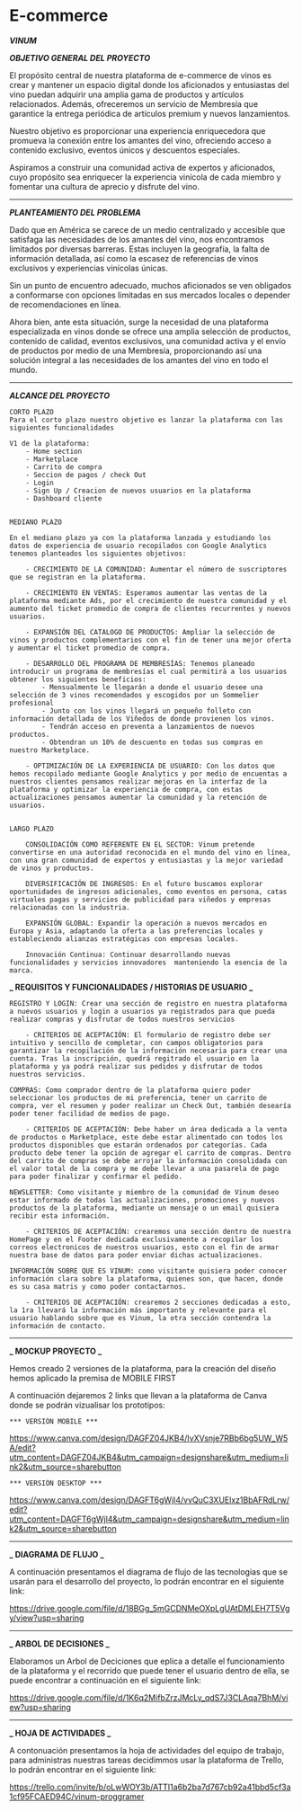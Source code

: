 # E-commerce

**_VINUM_**

**_OBJETIVO GENERAL DEL PROYECTO_**

El propósito central de nuestra plataforma de e-commerce de vinos es crear y mantener un espacio digital donde los aficionados y entusiastas del vino puedan adquirir una amplia gama de productos y artículos relacionados. Además, ofreceremos un servicio de Membresía que garantice la entrega periódica de artículos premium y nuevos lanzamientos.

Nuestro objetivo es proporcionar una experiencia enriquecedora que promueva la conexión entre los amantes del vino, ofreciendo acceso a contenido exclusivo, eventos únicos y descuentos especiales.

Aspiramos a construir una comunidad activa de expertos y aficionados, cuyo propósito sea enriquecer la experiencia vinícola de cada miembro y fomentar una cultura de aprecio y disfrute del vino.

---

**_PLANTEAMIENTO DEL PROBLEMA_**

Dado que en América se carece de un medio centralizado y accesible que satisfaga las necesidades de los amantes del vino, nos encontramos limitados por diversas barreras. Estas incluyen la geografía, la falta de información detallada, así como la escasez de referencias de vinos exclusivos y experiencias vinícolas únicas.

Sin un punto de encuentro adecuado, muchos aficionados se ven obligados a conformarse con opciones limitadas en sus mercados locales o depender de recomendaciones en línea.

Ahora bien, ante esta situación, surge la necesidad de una plataforma especializada en vinos donde se ofrece una amplia selección de productos, contenido de calidad, eventos exclusivos, una comunidad activa y el envío de productos por medio de una Membresía, proporcionando así una solución integral a las necesidades de los amantes del vino en todo el mundo.

---

**_ALCANCE DEL PROYECTO_**

    CORTO PLAZO
    Para el corto plazo nuestro objetivo es lanzar la plataforma con las siguientes funcionalidades

    V1 de la plataforma:
        - Home section
        - Marketplace
        - Carrito de compra
        - Seccion de pagos / check Out
        - Login
        - Sign Up / Creacion de nuevos usuarios en la plataforma
        - Dashboard cliente


    MEDIANO PLAZO

    En el mediano plazo ya con la plataforma lanzada y estudiando los datos de experiencia de usuario recopilados con Google Analytics tenemos planteados los siguientes objetivos:

        - CRECIMIENTO DE LA COMUNIDAD: Aumentar el número de suscriptores que se registran en la plataforma.

        - CRECIMIENTO EN VENTAS: Esperamos aumentar las ventas de la plataforma mediante Ads, por el crecimiento de nuestra comunidad y el aumento del ticket promedio de compra de clientes recurrentes y nuevos usuarios.

        - EXPANSIÓN DEL CATALOGO DE PRODUCTOS: Ampliar la selección de vinos y productos complementarios con el fin de tener una mejor oferta y aumentar el ticket promedio de compra.

        - DESARROLLO DEL PROGRAMA DE MEMBRESÍAS: Tenemos planeado introducir un programa de membresías el cual permitirá a los usuarios obtener los siguientes beneficios:
            - Mensualmente le llegarán a donde el usuario desee una selección de 3 vinos recomendados y escogidos por un Sommelier profesional
            - Junto con los vinos llegará un pequeño folleto con información detallada de los Viñedos de donde provienen los vinos.
            - Tendrán acceso en preventa a lanzamientos de nuevos productos.
            - Obtendran un 10% de descuento en todas sus compras en nuestro Marketplace.

        - OPTIMIZACIÓN DE LA EXPERIENCIA DE USUARIO: Con los datos que hemos recopilado mediante Google Analytics y por medio de encuentas a nuestros clientes pensamos realizar mejoras en la interfaz de la plataforma y optimizar la experiencia de compra, con estas actualizaciones pensamos aumentar la comunidad y la retención de usuarios.


    LARGO PLAZO

        CONSOLIDACIÓN COMO REFERENTE EN EL SECTOR: Vinum pretende convertirse en una autoridad reconocida en el mundo del vino en línea, con una gran comunidad de expertos y entusiastas y la mejor variedad de vinos y productos.

        DIVERSIFICACIÓN DE INGRESOS: En el futuro buscamos explorar oportunidades de ingresos adicionales, como eventos en persona, catas virtuales pagas y servicios de publicidad para viñedos y empresas relacionadas con la industria.

        EXPANSIÓN GLOBAL: Expandir la operación a nuevos mercados en Europa y Asia, adaptando la oferta a las preferencias locales y estableciendo alianzas estratégicas con empresas locales.

        Innovación Continua: Continuar desarrollando nuevas funcionalidades y servicios innovadores  manteniendo la esencia de la marca.

**_ REQUISITOS Y FUNCIONALIDADES / HISTORIAS DE USUARIO _**

    REGISTRO Y LOGIN: Crear una sección de registro en nuestra plataforma a nuevos usuarios y login a usuarios ya registrados para que pueda realizar compras y disfrutar de todos nuestros servicios

        - CRITERIOS DE ACEPTACIÓN: El formulario de registro debe ser intuitivo y sencillo de completar, con campos obligatorios para garantizar la recopilación de la información necesaria para crear una cuenta. Tras la inscripción, quedrá regitrado el usuario en la plataforma y ya podrá realizar sus pedidos y disfrutar de todos nuestros servicios.

    COMPRAS: Como comprador dentro de la plataforma quiero poder seleccionar los productos de mi preferencia, tener un carrito de compra, ver el resumen y poder realizar un Check Out, también desearía poder tener facilidad de medios de pago.

        - CRITERIOS DE ACEPTACIÓN: Debe haber un área dedicada a la venta de productos o Marketplace, este debe estar alimentado con todos los productos disponibles que estarán ordenados por categorías. Cada producto debe tener la opción de agregar el carrito de compras. Dentro del carrito de compras se debe arrojar la información consolidada con el valor total de la compra y me debe llevar a una pasarela de pago para poder finalizar y confirmar el pedido.

    NEWSLETTER: Como visitante y miembro de la comunidad de Vinum deseo estar informado de todas las actualizaciones, promociones y nuevos productos de la plataforma, mediante un mensaje o un email quisiera recibir esta información.

        - CRITERIOS DE ACEPTACIÓN: crearemos una sección dentro de nuestra HomePage y en el Footer dedicada exclusivamente a recopilar los correos electronicos de nuestros usuarios, esto con el fin de armar nuestra base de datos para poder enviar dichas actualizaciones.

    INFORMACIÓN SOBRE QUE ES VINUM: como visitante quisiera poder conocer información clara sobre la plataforma, quienes son, que hacen, donde es su casa matris y como poder contactarnos.

        - CRITERIOS DE ACEPTACIÓN: crearemos 2 secciones dedicadas a esto, la 1ra llevará la información más importante y relevante para el usuario hablando sobre que es Vinum, la otra sección contendra la información de contacto.

---

**_ MOCKUP PROYECTO _**

Hemos creado 2 versiones de la plataforma, para la creación del diseño hemos aplicado la premisa de MOBILE FIRST

A continuación dejaremos 2 links que llevan a la plataforma de Canva donde se podrán vizualisar los prototipos:

    *** VERSIÓN MOBILE ***

https://www.canva.com/design/DAGFZ04JKB4/IvXVsnje7RBb6bg5UW_W5A/edit?utm_content=DAGFZ04JKB4&utm_campaign=designshare&utm_medium=link2&utm_source=sharebutton

    *** VERSIÓN DESKTOP ***

https://www.canva.com/design/DAGFT6gWjl4/vvQuC3XUElxz1BbAFRdLrw/edit?utm_content=DAGFT6gWjl4&utm_campaign=designshare&utm_medium=link2&utm_source=sharebutton

---

**_ DIAGRAMA DE FLUJO _**

A continuación presentamos el diagrama de flujo de las tecnologias que se usarán para el desarrollo del proyecto, lo podrán encontrar en el siguiente link:

https://drive.google.com/file/d/18BGg_5mGCDNMeOXpLgUAtDMLEH7T5Vgy/view?usp=sharing

---

**_ ARBOL DE DECISIONES _**

Elaboramos un Arbol de Deciciones que eplica a detalle el funcionamiento de la plataforma y el recorrido que puede tener el usuario dentro de ella, se puede encontrar a continuación en el siguiente link:

https://drive.google.com/file/d/1K6q2MifbZrzJMcLy_qdS7J3CLAqa7BhM/view?usp=sharing

---

**_ HOJA DE ACTIVIDADES _**

A contonuación presentamos la hoja de actividades del equipo de trabajo, para administras nuestras tareas decidimmos usar la plataforma de Trello, lo podrán encontrar en el siguiente link:

https://trello.com/invite/b/oLwWOY3b/ATTI1a6b2ba7d767cb92a41bbd5cf3a1cf95FCAED94C/vinum-proggramer
